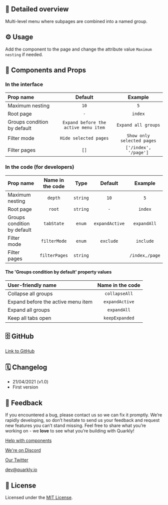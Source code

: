 ## 📖 Detailed overview

Multi-level menu where subpages are combined into a named group.

## ⚙️ Usage

Add the component to the page and change the attribute value `Maximum nesting` if needed.

## 🧩 Components and Props

### In the interface

| Prop name                   |               Default                |          Example           |
| :-------------------------- | :----------------------------------: | :------------------------: |
| Maximum nesting             |                 `10`                 |            `5`             |
| Root page                   |                 `-`                  |          `index`           |
| Groups condition by default | `Expand before the active menu item` |    `Expand all groups`     |
| Filter mode                 |        `Hide selected pages`         | `Show only selected pages` |
| Filter pages                |                 `[]`                 |   `['/index', '/page']`    |

### In the code (for developers)

| Prop name                   | Name in the code |   Type   |    Default     |    Example     |
| :-------------------------- | :--------------: | :------: | :------------: | :------------: |
| Maximum nesting             |     `depth`      | `string` |      `10`      |      `5`       |
| Root page                   |      `root`      | `string` |      `-`       |    `index`     |
| Groups condition by default |    `tabState`    |  `enum`  | `expandActive` |  `expandAll`   |
| Filter mode                 |   `filterMode`   |  `enum`  |   `exclude`    |   `include`    |
| Filter pages                |  `filterPages`   | `string` |                | `/index,/page` |

#### The 'Groups condition by default' property values

| User-friendly name                 | Name in the code |
| :--------------------------------- | :--------------: |
| Collapse all groups                |  `collapseAll`   |
| Expand before the active menu item |  `expandActive`  |
| Expand all groups                  |   `expandAll`    |
| Keep all tabs open                 |  `keepExpanded`  |

## 🗄 GitHub

[Link to GitHub](https://github.com/quarkly/community-kit/blob/master/src/MenuWithGroups)

## 🗓 Changelog

-   21/04/2021 (v1.0)
-   First version

## 📮 Feedback

If you encountered a bug, please contact us so we can fix it promptly. We’re rapidly developing, so don’t hesitate to send us your feedback and request new features you can’t stand missing. Feel free to share what you’re working on - we **love** to see what you’re building with Quarkly!

[Help with components](https://community.quarkly.io/c/requests/11)

[We're on Discord](https://discord.gg/SuF9vCMJGW)

[Our Twitter](https://twitter.com/quarklyapp)

[dev@quarkly.io](mailto:dev@quarkly.io)

## 📝 License

Licensed under the [MIT License](https://raw.githubusercontent.com/quarkly/community-kit/master/LICENSE).
